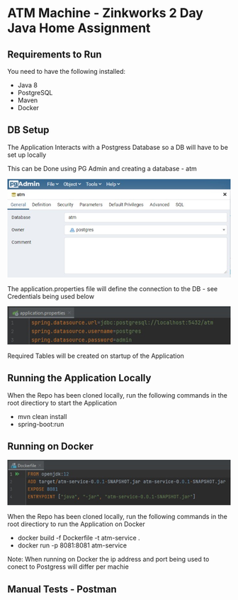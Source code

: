 # ATM Machine - Zinkworks 2 Day Java Home Assignment

## Requirements to Run

You need to have the following installed:

- Java 8
- PostgreSQL
- Maven
- Docker

## DB Setup

The Application Interacts with a Postgress Database so a DB will have to be set up locally

This can be Done using PG Admin and creating a database - atm

![alt text](https://github.com/TomHamm/Resources/blob/main/database.jpg)

The application.properties file will define the connection to the DB - see Credentials being used below

![alt text](https://github.com/TomHamm/Resources/blob/main/databaseCredentials.jpg)

Required Tables will be created on startup of the Application

## Running the Application Locally

When the Repo has been cloned locally, run the following commands in the root directiory to start the Application

- mvn clean install
- spring-boot:run

## Running on Docker

![alt text](https://github.com/TomHamm/Resources/blob/main/Dockerfile.jpg)

When the Repo has been cloned locally, run the following commands in the root directiory to run the Application on Docker

- docker build -f Dockerfile -t atm-service .
- docker run -p 8081:8081 atm-service

Note: When running on Docker the ip address and port being used to conect to Postgress will differ per machie 

## Manual Tests - Postman
